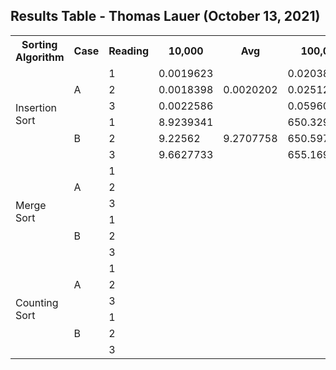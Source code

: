 ## Results Table - Thomas Lauer (October 13, 2021)

<table>
  <tr>
    <th>Sorting Algorithm</th>
    <th>Case</th>
    <th>Reading</th>
    <th>10,000</th>
    <th>Avg</th>
    <th>100,000</th>
    <th>Avg</th>
    <th>1,000,000</th>
    <th>Avg</th>
  </tr>
  
  
  
  <tr>
    <td rowspan=6>Insertion Sort</td>
    <td rowspan=3>A</td>
    <td>1</td>
    <td>0.0019623</td>
    <td rowspan=3>0.0020202</td>
    <td>0.0203851</td>
    <td rowspan=3>0.0350398</td>
    <td>0.2495683</td>
    <td rowspan=3>0.2213227</td>
  </tr>
  <tr>
    <td>2</td>
    <td>0.0018398</td>
    <td>0.0251253</td>
    <td>0.2133161</td>
  </tr>
  <tr>
    <td>3</td>
    <td>0.0022586</td>
    <td>0.0596089</td>
    <td>0.2010837</td>
  </tr>
  
  <tr>
    <td rowspan=3>B</td>
    <td>1</td>
    <td>8.9239341</td>
    <td rowspan=3>9.2707758</td>
    <td>650.3298678</td>
    <td rowspan=3>652.0324660</td>
    <td>57333.7344588</td>
    <td rowspan=3>57414.1580672</td>
  </tr>
  <tr>
    <td>2</td>
    <td>9.22562</td>
    <td>650.5975474</td>
    <td>57433.2350814</td>
  </tr>
  <tr>
    <td>3</td>
    <td>9.6627733</td>
    <td>655.1699829</td>
    <td>57475.5046613</td>
  </tr>
  
  
  
  <tr>
    <td rowspan=6>Merge Sort</td>
    <td rowspan=3>A</td>
    <td>1</td>
    <td></td>
    <td rowspan=3></td>
    <td></td>
    <td rowspan=3></td>
    <td></td>
    <td rowspan=3></td>
  </tr>
  <tr>
    <td>2</td>
    <td></td>
    <td></td>
    <td></td>
  </tr>
  <tr>
    <td>3</td>
    <td></td>
    <td></td>
    <td></td>
  </tr>
  
  <tr>
    <td rowspan=3>B</td>
    <td>1</td>
    <td></td>
    <td rowspan=3></td>
    <td></td>
    <td rowspan=3></td>
    <td></td>
    <td rowspan=3></td>
  </tr>
  <tr>
    <td>2</td>
    <td></td>
    <td></td>
    <td></td>
  </tr>
  <tr>
    <td>3</td>
    <td></td>
    <td></td>
    <td></td>
  </tr>
  
  
  
  <tr>
    <td rowspan=6>Counting Sort</td>
    <td rowspan=3>A</td>
    <td>1</td>
    <td></td>
    <td rowspan=3></td>
    <td></td>
    <td rowspan=3></td>
    <td></td>
    <td rowspan=3></td>
  </tr>
  <tr>
    <td>2</td>
    <td></td>
    <td></td>
    <td></td>
  </tr>
  <tr>
    <td>3</td>
    <td></td>
    <td></td>
    <td></td>
  </tr>
  
  <tr>
    <td rowspan=3>B</td>
    <td>1</td>
    <td></td>
    <td rowspan=3></td>
    <td></td>
    <td rowspan=3></td>
    <td></td>
    <td rowspan=3></td>
  </tr>
  <tr>
    <td>2</td>
    <td></td>
    <td></td>
    <td></td>
  </tr>
  <tr>
    <td>3</td>
    <td></td>
    <td></td>
    <td></td>
  </tr>
  
  
  
</table>
